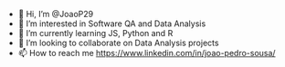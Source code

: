 - 👋 Hi, I’m @JoaoP29
- 👀 I’m interested in Software QA and Data Analysis
- 🌱 I’m currently learning JS, Python and R
- 💞️ I’m looking to collaborate on Data Analysis projects
- 📫 How to reach me https://www.linkedin.com/in/joao-pedro-sousa/
